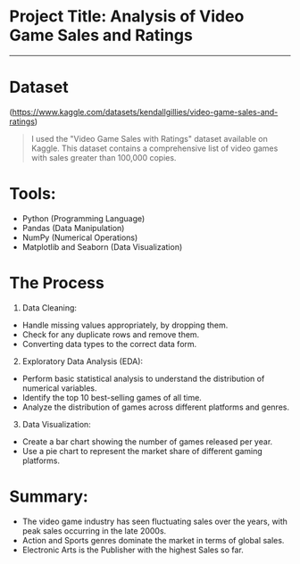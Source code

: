 # Project Title: Analysis of Video Game Sales and Ratings
---
# Dataset 
(https://www.kaggle.com/datasets/kendallgillies/video-game-sales-and-ratings)
> I used the "Video Game Sales with Ratings" dataset available on Kaggle. This dataset contains a comprehensive list of video games with sales greater than 100,000 copies.

# Tools:
- Python (Programming Language)
- Pandas (Data Manipulation)
- NumPy (Numerical Operations)
- Matplotlib and Seaborn (Data Visualization)

# The Process
1. Data Cleaning:
- Handle missing values appropriately, by dropping them.
- Check for any duplicate rows and remove them.
- Converting data types to the correct data form.

2. Exploratory Data Analysis (EDA):
- Perform basic statistical analysis to understand the distribution of numerical variables.
- Identify the top 10 best-selling games of all time.
- Analyze the distribution of games across different platforms and genres.

3. Data Visualization:
- Create a bar chart showing the number of games released per year.
- Use a pie chart to represent the market share of different gaming platforms.

# Summary:
- The video game industry has seen fluctuating sales over the years, with peak sales occurring in the late 2000s.
- Action and Sports genres dominate the market in terms of global sales.
- Electronic Arts is the Publisher with the highest Sales so far.

